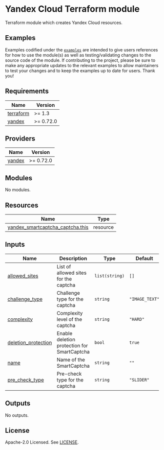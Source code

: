 # Yandex Cloud <RESOURCE> Terraform module

Terraform module which creates Yandex Cloud <RESOURCE> resources.

## Examples

Examples codified under
the [`examples`](https://github.com/terraform-yacloud-modules/terraform-yandex-module-template/tree/main/examples) are intended
to give users references for how to use the module(s) as well as testing/validating changes to the source code of the
module. If contributing to the project, please be sure to make any appropriate updates to the relevant examples to allow
maintainers to test your changes and to keep the examples up to date for users. Thank you!

<!-- BEGINNING OF PRE-COMMIT-TERRAFORM DOCS HOOK -->
## Requirements

| Name | Version |
|------|---------|
| <a name="requirement_terraform"></a> [terraform](#requirement\_terraform) | >= 1.3 |
| <a name="requirement_yandex"></a> [yandex](#requirement\_yandex) | >= 0.72.0 |

## Providers

| Name | Version |
|------|---------|
| <a name="provider_yandex"></a> [yandex](#provider\_yandex) | >= 0.72.0 |

## Modules

No modules.

## Resources

| Name | Type |
|------|------|
| [yandex_smartcaptcha_captcha.this](https://registry.terraform.io/providers/yandex-cloud/yandex/latest/docs/resources/smartcaptcha_captcha) | resource |

## Inputs

| Name | Description | Type | Default | Required |
|------|-------------|------|---------|:--------:|
| <a name="input_allowed_sites"></a> [allowed\_sites](#input\_allowed\_sites) | List of allowed sites for the captcha | `list(string)` | `[]` | no |
| <a name="input_challenge_type"></a> [challenge\_type](#input\_challenge\_type) | Challenge type for the captcha | `string` | `"IMAGE_TEXT"` | no |
| <a name="input_complexity"></a> [complexity](#input\_complexity) | Complexity level of the captcha | `string` | `"HARD"` | no |
| <a name="input_deletion_protection"></a> [deletion\_protection](#input\_deletion\_protection) | Enable deletion protection for SmartCaptcha | `bool` | `true` | no |
| <a name="input_name"></a> [name](#input\_name) | Name of the SmartCaptcha | `string` | `""` | no |
| <a name="input_pre_check_type"></a> [pre\_check\_type](#input\_pre\_check\_type) | Pre-check type for the captcha | `string` | `"SLIDER"` | no |

## Outputs

No outputs.
<!-- END OF PRE-COMMIT-TERRAFORM DOCS HOOK -->

## License

Apache-2.0 Licensed.
See [LICENSE](https://github.com/terraform-yacloud-modules/terraform-yandex-module-template/blob/main/LICENSE).
